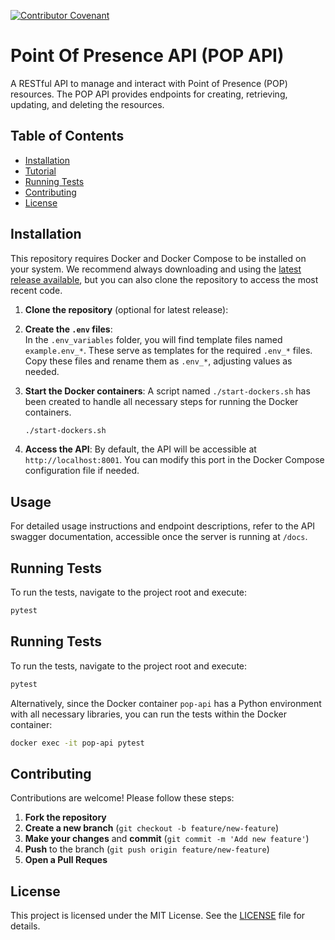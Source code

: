 [![Contributor Covenant](https://img.shields.io/badge/code%20of%20conduct-Contributor%20Covenant-brightgreen.svg)](CODE_OF_CONDUCT.md)

# Point Of Presence API (POP API)

A RESTful API to manage and interact with Point of Presence (POP) resources. The POP API provides endpoints for creating, retrieving, updating, and deleting the resources.

## Table of Contents

- [Installation](#installation)
- [Tutorial](#tutorial)
- [Running Tests](#running-tests)
- [Contributing](#contributing)
- [License](#license)

## Installation

This repository requires Docker and Docker Compose to be installed on your system. We recommend always downloading and using the [latest release available](https://github.com/sci-ndp/pop/releases), but you can also clone the repository to access the most recent code.

1. **Clone the repository** (optional for latest release):

2. **Create the `.env` files**:  
   In the `.env_variables` folder, you will find template files named `example.env_*`. These serve as templates for the required `.env_*` files. Copy these files and rename them as `.env_*`, adjusting values as needed.

3. **Start the Docker containers**:
   A script named `./start-dockers.sh` has been created to handle all necessary steps for running the Docker containers.

   ```bash
   ./start-dockers.sh
   ```

4. **Access the API**:
   By default, the API will be accessible at `http://localhost:8001`. You can modify this port in the Docker Compose configuration file if needed.

## Usage

For detailed usage instructions and endpoint descriptions, refer to the API swagger documentation, accessible once the server is running at `/docs`.


## Running Tests

To run the tests, navigate to the project root and execute:

```bash
pytest
```

## Running Tests

To run the tests, navigate to the project root and execute:

```bash
pytest
```

Alternatively, since the Docker container `pop-api` has a Python environment with all necessary libraries, you can run the tests within the Docker container:

```bash
docker exec -it pop-api pytest
```

## Contributing

Contributions are welcome! Please follow these steps:

1. **Fork the repository**
2. **Create a new branch** (`git checkout -b feature/new-feature`)
3. **Make your changes** and **commit** (`git commit -m 'Add new feature'`)
4. **Push** to the branch (`git push origin feature/new-feature`)
5. **Open a Pull Reques**

## License

This project is licensed under the MIT License. See the [LICENSE](https://github.com/sci-ndp/pop-py/blob/main/LICENSE) file for details.
